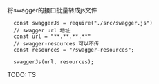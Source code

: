 将swagger的接口批量转成js文件

```
  const swaggerJs = require("./src/swagger.js")
  // swagger url 地址
  const url = "**.**.**.**"
  // swagger-resources 可以不传
  const resources = "/swagger-resources";

  swaggerJs(url, resources);
```

TODO: TS
